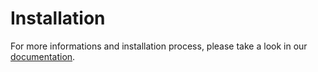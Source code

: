 
# Installation

For more informations and installation process, please take a look in our [documentation](https://www.research-data-services.org/doc/).